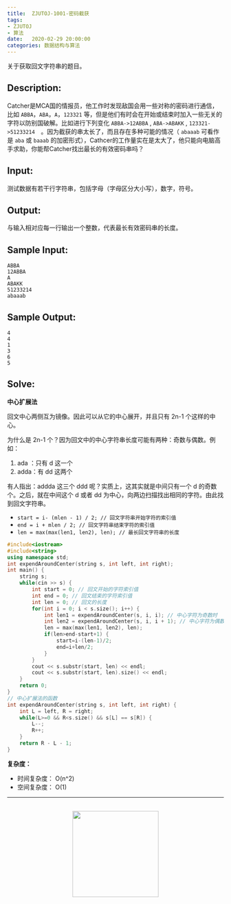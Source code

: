 ```yaml
---
title:  ZJUTOJ-1001-密码截获
tags:
- ZJUTOJ
- 算法
date:   2020-02-29 20:00:00
categories: 数据结构与算法
---
```


关于获取回文字符串的题目。

## Description:

Catcher是MCA国的情报员，他工作时发现敌国会用一些对称的密码进行通信，比如 `ABBA`，`ABA`，`A`，`123321` 等，但是他们有时会在开始或结束时加入一些无关的字符以防别国破解。比如进行下列变化 `ABBA->12ABBA` , `ABA->ABAKK` , `123321->51233214`　。因为截获的串太长了，而且存在多种可能的情况（ `abaaab` 可看作是 `aba` 或 `baaab` 的加密形式），Cathcer的工作量实在是太大了，他只能向电脑高手求助，你能帮Catcher找出最长的有效密码串吗？

## Input:

测试数据有若干行字符串，包括字母（字母区分大小写），数字，符号。

## Output:

与输入相对应每一行输出一个整数，代表最长有效密码串的长度。

## Sample Input:

```
ABBA
12ABBA
A
ABAKK
51233214
abaaab
```

## Sample Output:

```
4
4
1
3
6
5
```

## Solve:

**中心扩展法**

回文中心两侧互为镜像。因此可以从它的中心展开，并且只有 2n-1 个这样的中心。

为什么是 2n-1 个？因为回文中的中心字符串长度可能有两种：奇数与偶数。例如：

1. ada ：只有 d 这一个
2. adda：有 dd 这两个

有人指出：addda 这三个 ddd 呢？实质上，这其实就是中间只有一个 d 的奇数个。之后，就在中间这个 d 或者 dd 为中心，向两边扫描找出相同的字符。由此找到回文字符串。

* `start = i- (mlen - 1) / 2; // 回文字符串开始字符的索引值`
* `end = i + mlen / 2; // 回文字符串结束字符的索引值`
* `len = max(max(len1, len2), len); // 最长回文字符串的长度`

```c++
#include<iostream>
#include<string>
using namespace std;
int expendAroundCenter(string s, int left, int right);
int main() {
    string s;
    while(cin >> s) {
        int start = 0; // 回文开始的字符索引值
        int end = 0; // 回文结束的字符索引值
        int len = 0; // 回文的长度
        for(int i = 0; i < s.size(); i++) {
            int len1 = expendAroundCenter(s, i, i); // 中心字符为奇数时
            int len2 = expendAroundCenter(s, i, i + 1); // 中心字符为偶数时
            len = max(max(len1, len2), len);
            if(len>end-start+1) {
                start=i-(len-1)/2;
                end=i+len/2;
            }
        }
        cout << s.substr(start, len) << endl;
        cout << s.substr(start, len).size() << endl;
    }
    return 0;
}
// 中心扩展法的函数
int expendAroundCenter(string s, int left, int right) {
    int L = left, R = right;
    while(L>=0 && R<s.size() && s[L] == s[R]) {
        L--;
        R++;
    }
    return R - L - 1;
}
```

**复杂度：**

* 时间复杂度： O(n^2)
* 空间复杂度： O(1)

<div align="center">
    <hr style="height:1px;"/>
    <br>
    <img width="200px" src="https://runcoderhang.github.io/thumbnails/wxgzh-hang.png">
</div>